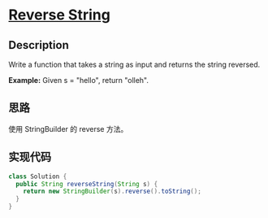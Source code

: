 # [Reverse String][title]

## Description

Write a function that takes a string as input and returns the string reversed.

**Example:**
Given s = "hello", return "olleh".

## 思路
使用 StringBuilder 的 reverse 方法。

## 实现代码

```java
class Solution {
  public String reverseString(String s) {
    return new StringBuilder(s).reverse().toString();
  }
}
```

[title]: https://leetcode.com/problems/reverse-string

